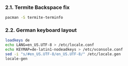 ### 2.1. Termite Backspace fix

```bash
pacman -S termite-terminfo
```

### 2.2. German keyboard layout

```bash
loadkeys de
echo LANG=en_US.UTF-8 > /etc/locale.conf
echo KEYMAP=de-latin1-nodeadkeys > /etc/vconsole.conf
sed -i "s/#en_US.UTF-8/en_US.UTF-8/" /etc/locale.gen
locale-gen
```
